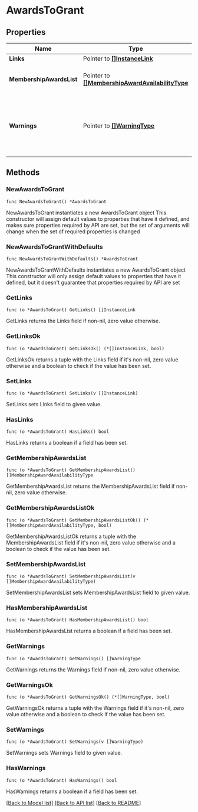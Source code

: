 # AwardsToGrant

## Properties

Name | Type | Description | Notes
------------ | ------------- | ------------- | -------------
**Links** | Pointer to [**[]InstanceLink**](InstanceLink.md) |  | [optional] 
**MembershipAwardsList** | Pointer to [**[]MembershipAwardAvailabilityType**](MembershipAwardAvailabilityType.md) | List of available awards information. | [optional] 
**Warnings** | Pointer to [**[]WarningType**](WarningType.md) | Used in conjunction with the Success element to define a business error. | [optional] 

## Methods

### NewAwardsToGrant

`func NewAwardsToGrant() *AwardsToGrant`

NewAwardsToGrant instantiates a new AwardsToGrant object
This constructor will assign default values to properties that have it defined,
and makes sure properties required by API are set, but the set of arguments
will change when the set of required properties is changed

### NewAwardsToGrantWithDefaults

`func NewAwardsToGrantWithDefaults() *AwardsToGrant`

NewAwardsToGrantWithDefaults instantiates a new AwardsToGrant object
This constructor will only assign default values to properties that have it defined,
but it doesn't guarantee that properties required by API are set

### GetLinks

`func (o *AwardsToGrant) GetLinks() []InstanceLink`

GetLinks returns the Links field if non-nil, zero value otherwise.

### GetLinksOk

`func (o *AwardsToGrant) GetLinksOk() (*[]InstanceLink, bool)`

GetLinksOk returns a tuple with the Links field if it's non-nil, zero value otherwise
and a boolean to check if the value has been set.

### SetLinks

`func (o *AwardsToGrant) SetLinks(v []InstanceLink)`

SetLinks sets Links field to given value.

### HasLinks

`func (o *AwardsToGrant) HasLinks() bool`

HasLinks returns a boolean if a field has been set.

### GetMembershipAwardsList

`func (o *AwardsToGrant) GetMembershipAwardsList() []MembershipAwardAvailabilityType`

GetMembershipAwardsList returns the MembershipAwardsList field if non-nil, zero value otherwise.

### GetMembershipAwardsListOk

`func (o *AwardsToGrant) GetMembershipAwardsListOk() (*[]MembershipAwardAvailabilityType, bool)`

GetMembershipAwardsListOk returns a tuple with the MembershipAwardsList field if it's non-nil, zero value otherwise
and a boolean to check if the value has been set.

### SetMembershipAwardsList

`func (o *AwardsToGrant) SetMembershipAwardsList(v []MembershipAwardAvailabilityType)`

SetMembershipAwardsList sets MembershipAwardsList field to given value.

### HasMembershipAwardsList

`func (o *AwardsToGrant) HasMembershipAwardsList() bool`

HasMembershipAwardsList returns a boolean if a field has been set.

### GetWarnings

`func (o *AwardsToGrant) GetWarnings() []WarningType`

GetWarnings returns the Warnings field if non-nil, zero value otherwise.

### GetWarningsOk

`func (o *AwardsToGrant) GetWarningsOk() (*[]WarningType, bool)`

GetWarningsOk returns a tuple with the Warnings field if it's non-nil, zero value otherwise
and a boolean to check if the value has been set.

### SetWarnings

`func (o *AwardsToGrant) SetWarnings(v []WarningType)`

SetWarnings sets Warnings field to given value.

### HasWarnings

`func (o *AwardsToGrant) HasWarnings() bool`

HasWarnings returns a boolean if a field has been set.


[[Back to Model list]](../README.md#documentation-for-models) [[Back to API list]](../README.md#documentation-for-api-endpoints) [[Back to README]](../README.md)


